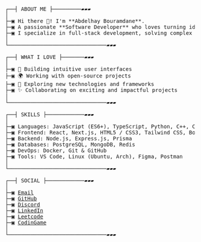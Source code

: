 
<pre>

┌──┤ ABOUT ME ├─────────▰▰▰
│
├─▣ Hi there 👋! I'm **Abdelhay Bouramdane**.
├─▣ A passionate **Software Developer** who loves turning ideas into reality through code.
├─▣ I specialize in full-stack development, solving complex problems, and building scalable applications.
│
└───────────────────────────────▰▰▰

┌──┤ WHAT I LOVE ├───────▰▰▰
│
├─▣ 🌟 Building intuitive user interfaces
├─▣ 🌍 Working with open-source projects
├─▣ 🚀 Exploring new technologies and frameworks
├─▣ ✨ Collaborating on exciting and impactful projects
│
└───────────────────────────────▰▰▰

┌──┤ SKILLS ├────────────▰▰▰
│
├─▣ Languages: JavaScript (ES6+), TypeScript, Python, C++, C, Bash
├─▣ Frontend: React, Next.js, HTML5 / CSS3, Tailwind CSS, Bootstrap, Shadcn
├─▣ Backend: Node.js, Express.js, Prisma
├─▣ Databases: PostgreSQL, MongoDB, Redis
├─▣ DevOps: Docker, Git & GitHub
├─▣ Tools: VS Code, Linux (Ubuntu, Arch), Figma, Postman
│
└───────────────────────────────▰▰▰

┌──┤ SOCIAL ├────────────▰▰▰
│
├─▣ <a href="https://mail.google.com/mail/u/0/?fs=1&tf=cm&source=mailto&to=abdelhaybouramdane@gmail.com" target="_blank">Email</a>
├─▣ <a href="https://github.com/abouramd" target="_blank">GitHub</a>
├─▣ <a href="https://discord.com/users/874648111744692285" target="_blank">Discord</a>
├─▣ <a href="https://linkedin.com/in/abouramd" target="_blank">LinkedIn</a>
├─▣ <a href="https://leetcode.com/u/abouramd/" target="_blank">Leetcode</a>
├─▣ <a href="https://codingame.com/profile/a02769bc923e885e36be2e1367d86d645638184" target="_blank">CodinGame</a>
│
└───────────────────────────────▰▰▰
</pre>
